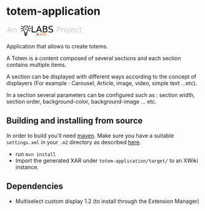 totem-application
=================

[![XWiki labs logo](https://raw.githubusercontent.com/xwiki-labs/xwiki-labs-logo/master/projects/xwikilabs/xlabs-project.png "XWiki labs")](https://labs.xwiki.com/xwiki/bin/view/Main/WebHome)

Application that allows to create totems.

A Totem is a content composed of several sections and each section contains multiple items.

A section can be displayed with different ways according to the concept of displayers (For example : Carousel, Article, image, video, simple text ...etc).

In a section several parameters can be configured such as : section width, section order, background-color, background-image ... etc.

## Building and installing from source

In order to build you'll need [maven](http://maven.apache.org). Make sure you have a suitable `settings.xml` in your `.m2` directory as described [here](http://dev.xwiki.org/xwiki/bin/view/Community/Building).

* run `mvn install`
* Import the generated XAR under `totem-application/target/` to an XWiki instance.

## Dependencies
* Multiselect custom display 1.2 (to install through the Extension Manager)
